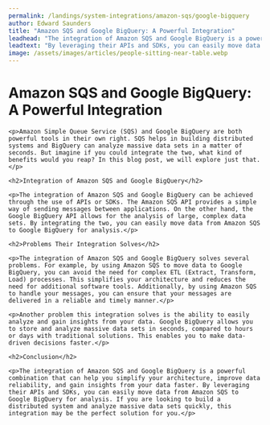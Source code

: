 ```yaml
---
permalink: /landings/system-integrations/amazon-sqs/google-bigquery
author: Edward Saunders
title: "Amazon SQS and Google BigQuery: A Powerful Integration"
leadhead: "The integration of Amazon SQS and Google BigQuery is a powerful combination that can help you simplify your architecture, improve data reliability, and gain insights from your data faster"
leadtext: "By leveraging their APIs and SDKs, you can easily move data from Amazon SQS to Google BigQuery for analysis. If you are looking to build a distributed system and analyze massive data sets quickly, this integration may be the perfect solution for you."
image: /assets/images/articles/people-sitting-near-table.webp
---
```

<div class="arttext">	<h1>Amazon SQS and Google BigQuery: A Powerful Integration</h1>

	<p>Amazon Simple Queue Service (SQS) and Google BigQuery are both powerful tools in their own right. SQS helps in building distributed systems and BigQuery can analyze massive data sets in a matter of seconds. But imagine if you could integrate the two, what kind of benefits would you reap? In this blog post, we will explore just that.</p>

	<h2>Integration of Amazon SQS and Google BigQuery</h2>

	<p>The integration of Amazon SQS and Google BigQuery can be achieved through the use of APIs or SDKs. The Amazon SQS API provides a simple way of sending messages between applications. On the other hand, the Google BigQuery API allows for the analysis of large, complex data sets. By integrating the two, you can easily move data from Amazon SQS to Google BigQuery for analysis.</p>

	<h2>Problems Their Integration Solves</h2>

	<p>The integration of Amazon SQS and Google BigQuery solves several problems. For example, by using Amazon SQS to move data to Google BigQuery, you can avoid the need for complex ETL (Extract, Transform, Load) processes. This simplifies your architecture and reduces the need for additional software tools. Additionally, by using Amazon SQS to handle your messages, you can ensure that your messages are delivered in a reliable and timely manner.</p>

	<p>Another problem this integration solves is the ability to easily analyze and gain insights from your data. Google BigQuery allows you to store and analyze massive data sets in seconds, compared to hours or days with traditional solutions. This enables you to make data-driven decisions faster.</p>

	<h2>Conclusion</h2>

	<p>The integration of Amazon SQS and Google BigQuery is a powerful combination that can help you simplify your architecture, improve data reliability, and gain insights from your data faster. By leveraging their APIs and SDKs, you can easily move data from Amazon SQS to Google BigQuery for analysis. If you are looking to build a distributed system and analyze massive data sets quickly, this integration may be the perfect solution for you.</p>
</div>